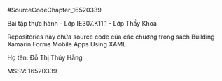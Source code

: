 #SourceCodeChapter_16520339

Bài tập thực hành - Lớp IE307.K11.1 - Lớp Thầy Khoa

Repositories này chứa source code của các chương trong sách Building Xamarin.Forms Mobile Apps Using XAML

Họ tên: Đỗ Thị Thúy Hằng

MSSV: 16520339
